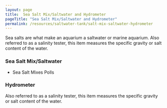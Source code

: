 ```yaml
---
layout: page
title:  Sea Salt Mix/Saltwater and Hydrometer
pageTitle: "Sea Salt Mix/Saltwater and Hydrometer"
permalink: /resources/saltwater-tank/salt-mix-saltwater-hydrometer
---
```


Sea salts are what make an aquarium a saltwater or marine aquarium. Also referred to as a salinity tester, this item measures the specific gravity or salt content of the water.

### Sea Salt Mix/Saltwater

* Sea Salt Mixes Polls

### Hydrometer
Also referred to as a salinity tester, this item measures the specific gravity or salt content of the water. 